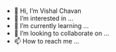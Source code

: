 - 👋 Hi, I’m Vishal Chavan 
- 👀 I’m interested in ...
- 🌱 I’m currently learning ...
- 💞️ I’m looking to collaborate on ...
- 📫 How to reach me ...

<!---
vishalchavanoffices/vishalchavanoffices is a ✨ special ✨ repository because its `README.md` (this file) appears on your GitHub profile.
You can click the Preview link to take a look at your changes.
--->
